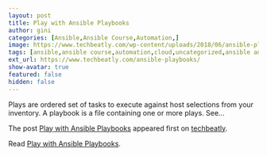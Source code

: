 ```yaml
---
layout: post
title: Play with Ansible Playbooks
author: gini
categories: [Ansible,Ansible Course,Automation,]
image: https://www.techbeatly.com/wp-content/uploads/2018/06/ansible-playbooks-1024x576.png
tags: [ansible,ansible course,automation,cloud,uncategorized,ansible ad-hoc,ansible command,ansible doc,ansible playbook,ansible training,]
ext_url: https://www.techbeatly.com/ansible-playbooks/
show-avatar: true
featured: false
hidden: false
---
```


<p>Plays are ordered set of tasks to execute against host selections from your inventory. A playbook is a file containing one or more plays. See&#46;&#46;&#46;</p>
<p>The post <a href="https://www.techbeatly.com/ansible-playbooks/" rel="nofollow">Play with Ansible Playbooks</a> appeared first on <a href="https://www.techbeatly.com" rel="nofollow">techbeatly</a>.</p>

Read [Play with Ansible Playbooks](https://www.techbeatly.com/ansible-playbooks/).